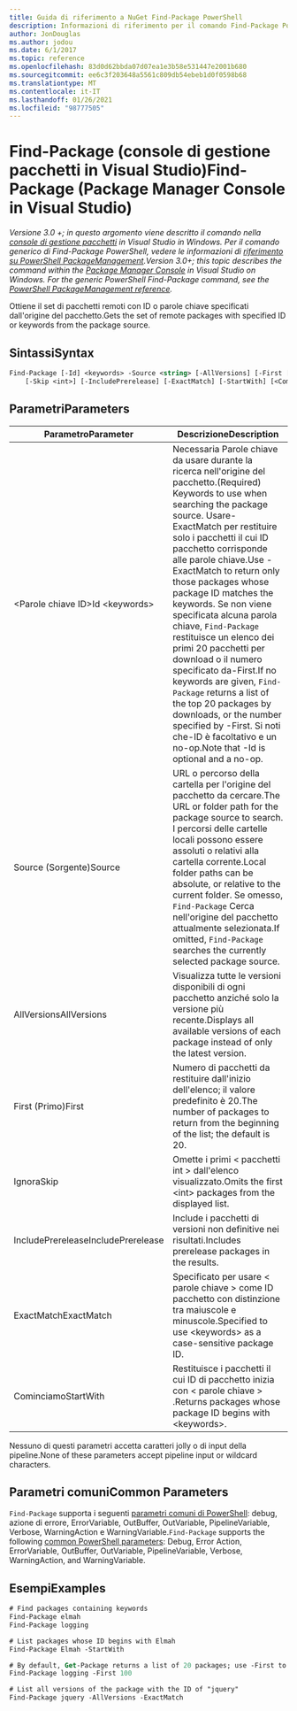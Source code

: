 ```yaml
---
title: Guida di riferimento a NuGet Find-Package PowerShell
description: Informazioni di riferimento per il comando Find-Package PowerShell nella console di gestione pacchetti NuGet in Visual Studio.
author: JonDouglas
ms.author: jodou
ms.date: 6/1/2017
ms.topic: reference
ms.openlocfilehash: 83d0d62bbda07d07ea1e3b58e531447e2001b680
ms.sourcegitcommit: ee6c3f203648a5561c809db54ebeb1d0f0598b68
ms.translationtype: MT
ms.contentlocale: it-IT
ms.lasthandoff: 01/26/2021
ms.locfileid: "98777505"
---
```

# <a name="find-package-package-manager-console-in-visual-studio"></a><span data-ttu-id="a98bf-103">Find-Package (console di gestione pacchetti in Visual Studio)</span><span class="sxs-lookup"><span data-stu-id="a98bf-103">Find-Package (Package Manager Console in Visual Studio)</span></span>

<span data-ttu-id="a98bf-104">*Versione 3.0 +; in questo argomento viene descritto il comando nella [console di gestione pacchetti](../../consume-packages/install-use-packages-powershell.md) in Visual Studio in Windows. Per il comando generico di Find-Package PowerShell, vedere le informazioni di [riferimento su PowerShell PackageManagement](/powershell/module/packagemanagement/?view=powershell-6).*</span><span class="sxs-lookup"><span data-stu-id="a98bf-104">*Version 3.0+; this topic describes the command within the [Package Manager Console](../../consume-packages/install-use-packages-powershell.md) in Visual Studio on Windows. For the generic PowerShell Find-Package command, see the [PowerShell PackageManagement reference](/powershell/module/packagemanagement/?view=powershell-6).*</span></span>

<span data-ttu-id="a98bf-105">Ottiene il set di pacchetti remoti con ID o parole chiave specificati dall'origine del pacchetto.</span><span class="sxs-lookup"><span data-stu-id="a98bf-105">Gets the set of remote packages with specified ID or keywords from the package source.</span></span>

## <a name="syntax"></a><span data-ttu-id="a98bf-106">Sintassi</span><span class="sxs-lookup"><span data-stu-id="a98bf-106">Syntax</span></span>

```ps
Find-Package [-Id] <keywords> -Source <string> [-AllVersions] [-First [<int>]]
    [-Skip <int>] [-IncludePrerelease] [-ExactMatch] [-StartWith] [<CommonParameters>]
```

## <a name="parameters"></a><span data-ttu-id="a98bf-107">Parametri</span><span class="sxs-lookup"><span data-stu-id="a98bf-107">Parameters</span></span>

| <span data-ttu-id="a98bf-108">Parametro</span><span class="sxs-lookup"><span data-stu-id="a98bf-108">Parameter</span></span> | <span data-ttu-id="a98bf-109">Descrizione</span><span class="sxs-lookup"><span data-stu-id="a98bf-109">Description</span></span> |
| --- | --- |
| <span data-ttu-id="a98bf-110">&lt;Parole chiave ID&gt;</span><span class="sxs-lookup"><span data-stu-id="a98bf-110">Id &lt;keywords&gt;</span></span> | <span data-ttu-id="a98bf-111">Necessaria Parole chiave da usare durante la ricerca nell'origine del pacchetto.</span><span class="sxs-lookup"><span data-stu-id="a98bf-111">(Required) Keywords to use when searching the package source.</span></span> <span data-ttu-id="a98bf-112">Usare-ExactMatch per restituire solo i pacchetti il cui ID pacchetto corrisponde alle parole chiave.</span><span class="sxs-lookup"><span data-stu-id="a98bf-112">Use -ExactMatch to return only those packages whose package ID matches the keywords.</span></span> <span data-ttu-id="a98bf-113">Se non viene specificata alcuna parola chiave, `Find-Package` restituisce un elenco dei primi 20 pacchetti per download o il numero specificato da-First.</span><span class="sxs-lookup"><span data-stu-id="a98bf-113">If no keywords are given, `Find-Package` returns a list of the top 20 packages by downloads, or the number specified by -First.</span></span> <span data-ttu-id="a98bf-114">Si noti che-ID è facoltativo e un no-op.</span><span class="sxs-lookup"><span data-stu-id="a98bf-114">Note that -Id is optional and a no-op.</span></span> |
| <span data-ttu-id="a98bf-115">Source (Sorgente)</span><span class="sxs-lookup"><span data-stu-id="a98bf-115">Source</span></span> | <span data-ttu-id="a98bf-116">URL o percorso della cartella per l'origine del pacchetto da cercare.</span><span class="sxs-lookup"><span data-stu-id="a98bf-116">The URL or folder path for the package source to search.</span></span> <span data-ttu-id="a98bf-117">I percorsi delle cartelle locali possono essere assoluti o relativi alla cartella corrente.</span><span class="sxs-lookup"><span data-stu-id="a98bf-117">Local folder paths can be absolute, or relative to the current folder.</span></span> <span data-ttu-id="a98bf-118">Se omesso, `Find-Package` Cerca nell'origine del pacchetto attualmente selezionata.</span><span class="sxs-lookup"><span data-stu-id="a98bf-118">If omitted, `Find-Package` searches the currently selected package source.</span></span> |
| <span data-ttu-id="a98bf-119">AllVersions</span><span class="sxs-lookup"><span data-stu-id="a98bf-119">AllVersions</span></span> | <span data-ttu-id="a98bf-120">Visualizza tutte le versioni disponibili di ogni pacchetto anziché solo la versione più recente.</span><span class="sxs-lookup"><span data-stu-id="a98bf-120">Displays all available versions of each package instead of only the latest version.</span></span> |
| <span data-ttu-id="a98bf-121">First (Primo)</span><span class="sxs-lookup"><span data-stu-id="a98bf-121">First</span></span> | <span data-ttu-id="a98bf-122">Numero di pacchetti da restituire dall'inizio dell'elenco; il valore predefinito è 20.</span><span class="sxs-lookup"><span data-stu-id="a98bf-122">The number of packages to return from the beginning of the list; the default is 20.</span></span> |
| <span data-ttu-id="a98bf-123">Ignora</span><span class="sxs-lookup"><span data-stu-id="a98bf-123">Skip</span></span> | <span data-ttu-id="a98bf-124">Omette i primi &lt; pacchetti int &gt; dall'elenco visualizzato.</span><span class="sxs-lookup"><span data-stu-id="a98bf-124">Omits the first &lt;int&gt; packages from the displayed list.</span></span>  |
| <span data-ttu-id="a98bf-125">IncludePrerelease</span><span class="sxs-lookup"><span data-stu-id="a98bf-125">IncludePrerelease</span></span> | <span data-ttu-id="a98bf-126">Include i pacchetti di versioni non definitive nei risultati.</span><span class="sxs-lookup"><span data-stu-id="a98bf-126">Includes prerelease packages in the results.</span></span> |
| <span data-ttu-id="a98bf-127">ExactMatch</span><span class="sxs-lookup"><span data-stu-id="a98bf-127">ExactMatch</span></span> | <span data-ttu-id="a98bf-128">Specificato per usare &lt; parole chiave &gt; come ID pacchetto con distinzione tra maiuscole e minuscole.</span><span class="sxs-lookup"><span data-stu-id="a98bf-128">Specified to use &lt;keywords&gt; as a case-sensitive package ID.</span></span> |
| <span data-ttu-id="a98bf-129">Cominciamo</span><span class="sxs-lookup"><span data-stu-id="a98bf-129">StartWith</span></span> | <span data-ttu-id="a98bf-130">Restituisce i pacchetti il cui ID di pacchetto inizia con &lt; parole chiave &gt; .</span><span class="sxs-lookup"><span data-stu-id="a98bf-130">Returns packages whose package ID begins with &lt;keywords&gt;.</span></span> |

<span data-ttu-id="a98bf-131">Nessuno di questi parametri accetta caratteri jolly o di input della pipeline.</span><span class="sxs-lookup"><span data-stu-id="a98bf-131">None of these parameters accept pipeline input or wildcard characters.</span></span>

## <a name="common-parameters"></a><span data-ttu-id="a98bf-132">Parametri comuni</span><span class="sxs-lookup"><span data-stu-id="a98bf-132">Common Parameters</span></span>

<span data-ttu-id="a98bf-133">`Find-Package` supporta i seguenti [parametri comuni di PowerShell](/powershell/module/microsoft.powershell.core/about/about_commonparameters): debug, azione di errore, ErrorVariable, OutBuffer, OutVariable, PipelineVariable, Verbose, WarningAction e WarningVariable.</span><span class="sxs-lookup"><span data-stu-id="a98bf-133">`Find-Package` supports the following [common PowerShell parameters](/powershell/module/microsoft.powershell.core/about/about_commonparameters): Debug, Error Action, ErrorVariable, OutBuffer, OutVariable, PipelineVariable, Verbose, WarningAction, and WarningVariable.</span></span>

## <a name="examples"></a><span data-ttu-id="a98bf-134">Esempi</span><span class="sxs-lookup"><span data-stu-id="a98bf-134">Examples</span></span>

```ps
# Find packages containing keywords
Find-Package elmah
Find-Package logging

# List packages whose ID begins with Elmah
Find-Package Elmah -StartWith

# By default, Get-Package returns a list of 20 packages; use -First to show more
Find-Package logging -First 100

# List all versions of the package with the ID of "jquery"
Find-Package jquery -AllVersions -ExactMatch
```